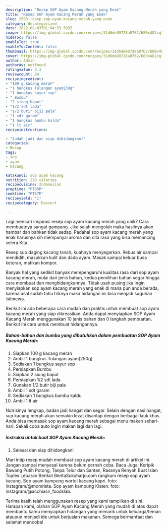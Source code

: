 ```yaml
---
description: "Resep SOP Ayam Kacang Merah yang Enak"
title: "Resep SOP Ayam Kacang Merah yang Enak"
slug: 2593-resep-sop-ayam-kacang-merah-yang-enak
category: Uncategorized
date: 2022-08-03T01:04:53.503Z
image: https://img-global.cpcdn.com/recipes/31d6de80728a8762/680x482cq70/sop-ayam-kacang-merah-foto-resep-utama.jpg
hideToc: false
enableToc: true
enableTocContent: false
thumbnail: https://img-global.cpcdn.com/recipes/31d6de80728a8762/680x482cq70/sop-ayam-kacang-merah-foto-resep-utama.jpg
cover: https://img-global.cpcdn.com/recipes/31d6de80728a8762/680x482cq70/sop-ayam-kacang-merah-foto-resep-utama.jpg
author: Admin
authorAv: notfound
ratingvalue: 3.3
reviewcount: 24
recipeingredient:
- "100 g kacang merah"
- "1 bungkus Tulangan ayam250g"
- "1 bungkus sayur sop"
- " Bumbu"
- "2 siung baput"
- "1/2 sdt lada"
- "1/2 butir biji pala"
- "1 sdt garam"
- "1 bungkus bumbu kaldu"
- "1 lt air"
recipeinstructions:

- "Sudah jadi dan siap dihidangkan!"
categories:
- Resep
tags:
- sop
- ayam
- kacang

katakunci: sop ayam kacang 
nutrition: 278 calories
recipecuisine: Indonesian
preptime: "PT35M"
cooktime: "PT57M"
recipeyield: "1"
recipecategory: Dessert

---
```





Lagi mencari inspirasi resep sop ayam kacang merah yang unik? Cara membuatnya sangat gampang. Jika salah mengolah maka hasilnya akan hambar dan bahkan tidak sedap. Padahal sop ayam kacang merah yang enak harusnya sih mempunyai aroma dan cita rasa yang bisa memancing selera Kita.





Resep sup daging kacang tanah, kuahnya menyegarkan. Rebus air sampai mendidih, masukkan kulit dan dada ayam. Masak sampai keluar busa kotoran, matikan kompor.

Banyak hal yang sedikit banyak mempengaruhi kualitas rasa dari sop ayam kacang merah, mulai dari jenis bahan, kedua pemilihan bahan segar hingga cara membuat dan menghidangkannya. Tidak usah pusing jika ingin menyiapkan sop ayam kacang merah yang enak di mana pun anda berada, karena asal sudah tahu triknya maka hidangan ini bisa menjadi suguhan istimewa.






Berikut ini ada beberapa cara mudah dan praktis untuk membuat sop ayam kacang merah yang siap dikreasikan. Anda dapat menyiapkan SOP Ayam Kacang Merah menggunakan 10 jenis bahan dan 0 langkah pembuatan. Berikut ini cara untuk membuat hidangannya.

<!--inarticleads1-->

##### Bahan-bahan dan bumbu yang dibutuhkan dalam pembuatan SOP Ayam Kacang Merah:

1. Siapkan 100 g kacang merah
1. Ambil 1 bungkus Tulangan ayam(250g)
1. Sediakan 1 bungkus sayur sop
1. Persiapkan  Bumbu
1. Siapkan 2 siung baput
1. Persiapkan 1/2 sdt lada
1. Gunakan 1/2 butir biji pala
1. Ambil 1 sdt garam
1. Sediakan 1 bungkus bumbu kaldu
1. Ambil 1 lt air


Nutrisinya lengkap, badan jadi hangat dan segar. Selain dengan nasi hangat, sup kacang merah akan semakin lezat disantap dengan berbagai lauk khas. Anda bisa memasak sop ayam kacang merah sebagai menu makan sehari-hari. Sekali coba auto ingin makan lagi dan lagi. 

<!--inarticleads2-->

##### Instruksi untuk buat SOP Ayam Kacang Merah:


1. Selesai dan siap dihidangkan!

Mari intip resep mudah membuat sop ayam kacang merah di artikel ini. Jangan sampai menyesal karena belum pernah coba. Baca Juga: Keripik Bawang Putih Potong, Tanpa Telur dan Santan, Rasanya Renyah Buat Isian Toples Lebaran Berikut BeritaSukoharjo.com rangkum resep sop ayam kacang. Sop ayam kampung wortel kacang kapri. foto: Instagram/@momrista. Sop ayam kampung Klaten. foto: Instagram/@acchiasri_foodslab. 

Terima kasih telah menggunakan resep yang kami tampilkan di sini. Harapan kami, olahan SOP Ayam Kacang Merah yang mudah di atas dapat membantu kamu menyiapkan hidangan yang menarik untuk keluarga/teman ataupun menjadi ide untuk berjualan makanan. Semoga bermanfaat dan selamat mencoba!
